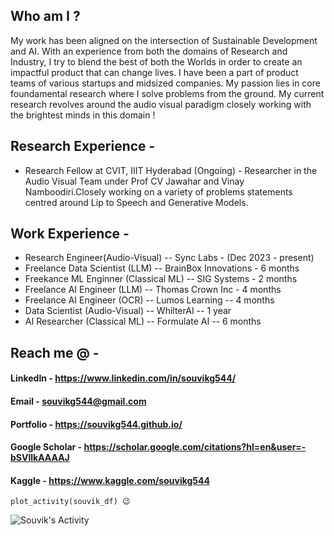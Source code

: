 ## Who am I ? 

My work has been aligned on the intersection of Sustainable Development and AI. With an experience from both the domains of Research and Industry, I try to blend the best of both the Worlds in order to create an impactful product that can change lives. I have been a part of product teams of various startups and midsized companies. My passion lies in core foundamental research where I solve problems from the ground. My current research revolves around the audio visual paradigm closely working with the brightest minds in this domain ! 

## Research Experience -
- Research Fellow at CVIT, IIIT Hyderabad (Ongoing) - Researcher in the Audio Visual Team under Prof CV Jawahar and Vinay Namboodiri.Closely working on a variety of problems statements centred around Lip to Speech and Generative Models.
## Work Experience  -
- Research Engineer(Audio-Visual)      -- Sync Labs - (Dec 2023 - present)
- Freelance Data Scientist (LLM)       -- BrainBox Innovations - 6 months
- Freekance ML Enginner (Classical ML) -- SIG Systems - 2 months
- Freelance AI Engineer (LLM)          -- Thomas Crown Inc - 4 months
- Freelance AI Engineer (OCR)          -- Lumos Learning -- 4 months
- Data Scientist (Audio-Visual)        -- WhilterAI -- 1 year           
- AI Researcher (Classical ML)         -- Formulate AI -- 6 months

## Reach me @ -

#### LinkedIn                        - https://www.linkedin.com/in/souvikg544/

#### Email                           - souvikg544@gmail.com

#### Portfolio                       - https://souvikg544.github.io/

#### Google Scholar                  - https://scholar.google.com/citations?hl=en&user=-bSVllkAAAAJ

#### Kaggle                          - https://www.kaggle.com/souvikg544


```
plot_activity(souvik_df) 😉 
```

![Souvik's Activity](https://github-readme-activity-graph.vercel.app/graph?username=souvikg544&theme=dracula)

